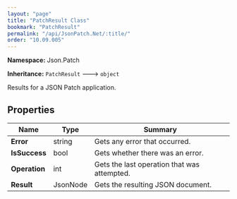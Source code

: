 ```yaml
---
layout: "page"
title: "PatchResult Class"
bookmark: "PatchResult"
permalink: "/api/JsonPatch.Net/:title/"
order: "10.09.005"
---
```

**Namespace:** Json.Patch

**Inheritance:**
`PatchResult`
 🡒 
`object`

Results for a JSON Patch application.

## Properties

| Name | Type | Summary |
|---|---|---|
| **Error** | string | Gets any error that occurred. |
| **IsSuccess** | bool | Gets whether there was an error. |
| **Operation** | int | Gets the last operation that was attempted. |
| **Result** | JsonNode | Gets the resulting JSON document. |

